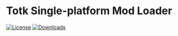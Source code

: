 # Totk Single-platform Mod Loader

[![License](https://img.shields.io/badge/License-MIT-blue.svg)](License.txt) [![Downloads](https://img.shields.io/github/downloads/TKMM-Team/Tkmm/total)](https://github.com/TKMM-Team/Tkmm/releases)

